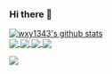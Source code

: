 ### Hi there 👋

<!--
**wxy1343/wxy1343** is a ✨ _special_ ✨ repository because its `README.md` (this file) appears on your GitHub profile.

Here are some ideas to get you started:

- 🔭 I’m currently working on ...
- 🌱 I’m currently learning ...
- 👯 I’m looking to collaborate on ...
- 🤔 I’m looking for help with ...
- 💬 Ask me about ...
- 📫 How to reach me: ...
- 😄 Pronouns: ...
- ⚡ Fun fact: ...
-->
<a href="https://github.com/anuraghazra/github-readme-stats">
  <img align="center" src="https://github-readme-stats.anuraghazra1.vercel.app/api?username=wxy1343&count_private=true&show_icons=true&include_all_commits=true&theme=radical" alt="wxy1343's github stats" />
</a>
<br/>
<a href="https://github.com/anuraghazra/github-readme-stats">
  <!-- Change the `github-readme-stats.anuraghazra1.vercel.app` to `github-readme-stats.vercel.app`  -->
  <img align="center" src="https://github-readme-stats.anuraghazra1.vercel.app/api/top-langs/?username=wxy1343&layout=compact&theme=radical" />
</a>
<a href="https://github.com/wxy1343/aliyunpan">
  <!-- Change the `github-readme-stats.anuraghazra1.vercel.app` to `github-readme-stats.vercel.app`  -->
  <img align="center" src="https://github-readme-stats.anuraghazra1.vercel.app/api/pin/?username=wxy1343&repo=aliyunpan&theme=radical" />
</a>
<a href="https://github.com/wxy1343/MagiskOnWSALocal">
  <!-- Change the `github-readme-stats.anuraghazra1.vercel.app` to `github-readme-stats.vercel.app`  -->
  <img align="center" src="https://github-readme-stats.anuraghazra1.vercel.app/api/pin/?username=wxy1343&repo=MagiskOnWSALocal&theme=radical" />
</a>
<a href="https://github.com/wxy1343/img-spider">
  <!-- Change the `github-readme-stats.anuraghazra1.vercel.app` to `github-readme-stats.vercel.app`  -->
  <img align="center" src="https://github-readme-stats.anuraghazra1.vercel.app/api/pin/?username=wxy1343&repo=img-spider&theme=radical" />
</a>

![](https://snakegithub.pages.dev/github-contribution-grid-snake.svg)
